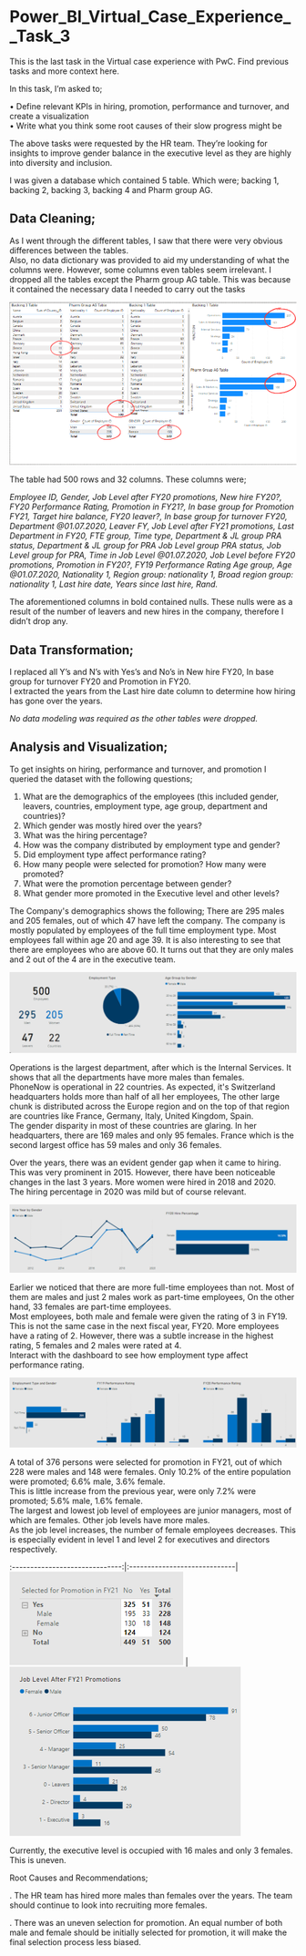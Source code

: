 # Power_BI_Virtual_Case_Experience__Task_3

This is the last task in the Virtual case experience with PwC. Find previous tasks and more context here.      

In this task, I’m asked to;   

•	Define relevant KPIs in hiring, promotion, performance and turnover, and create a visualization     
•	Write what you think some root causes of their slow progress might be       

The above tasks were requested by the HR team. They’re looking for insights to improve gender balance in the executive level as they are highly into diversity and inclusion.     

I was given a database which contained 5 table. Which were; backing 1, backing 2, backing 3, backing 4 and Pharm group AG.       

## Data Cleaning;    

As I went through the different tables, I saw that there were very obvious differences between the tables.    
Also, no data dictionary was provided to aid my understanding of what the columns were. However, some columns even tables seem irrelevant. I dropped all the tables except the Pharm group AG table. This was because it contained the necessary data I needed to carry out the tasks

![](inconsistentdata.png)

The table had 500 rows and 32 columns. These columns were;     

_Employee ID, Gender, Job Level after FY20 promotions, New hire FY20?, FY20 Performance Rating, Promotion in FY21?, In base group for Promotion FY21, Target hire balance, FY20 leaver?, In base group for turnover FY20, Department @01.07.2020, Leaver FY, Job Level after FY21 promotions, Last Department in FY20, FTE group, Time type, Department & JL group PRA status, Department & JL group for PRA	Job Level group PRA status, Job Level group for PRA, Time in Job Level @01.07.2020, Job Level before FY20 promotions, Promotion in FY20?, FY19 Performance Rating	Age group, Age @01.07.2020, Nationality 1, Region group: nationality 1, Broad region group: nationality 1, Last hire date, Years since last hire, Rand._     

The aforementioned columns in bold contained nulls. These nulls were as a result of the number of leavers and new hires in the company, therefore I didn’t drop any.     
## Data Transformation;      

I replaced all Y’s and N’s with Yes’s and No’s in New hire FY20, In base group for turnover FY20 and Promotion in FY20.       
I extracted the years from the Last hire date column to determine how hiring has gone over the years.    

_No data modeling was required as the other tables were dropped._       

## Analysis and Visualization;     
 
To get insights on hiring, performance and turnover, and promotion I queried the dataset with the following questions;       

1.	What are the demographics of the employees (this included gender, leavers, countries, employment type, age group, department and countries)?         
2.	Which gender was mostly hired over the years?          
3.	What was the hiring percentage?         
4.	How was the company distributed by employment type and gender?         
5.	Did employment type affect performance rating?          
6.	How many people were selected for promotion? How many were promoted?          
7.	What were the promotion percentage between gender?          
8.	What gender more promoted in the Executive level and other levels?        

The Company's demographics shows the following; There are 295 males and 205 females, out of which 47 have left the company. The company is mostly populated by employees of the full time employment type. Most employees fall within age 20 and age 39. It is also interesting to see that there are employees who are above 60. It turns out that they are only males and 2 out of the 4 are in the executive team.   

![](demographics.png)

Operations is the largest department, after which is the Internal Services. It shows that all the departments have more males than females.        
PhoneNow is operational in 22 countries. As expected, it's Switzerland headquarters holds more than half of all her employees, The other large chunk is distributed across the Europe region and on the top of that region are countries like France, Germany, Italy, United Kingdom, Spain.          
The gender disparity in most of these countries are glaring. In her headquarters, there are 169 males and only 95 females. France which is the second largest office has 59 males and only 36 females.       

Over the years, there was an evident gender gap when it came to hiring. This was very prominent in 2015. However, there have been noticeable changes in the last 3 years. More women were hired in 2018 and 2020.        
The hiring percentage in 2020 was mild but of course relevant.     

![](hiring.png)

Earlier we noticed that there are more full-time employees than not. Most of them are males and just 2 males work as part-time employees, On the other hand, 33 females are part-time employees.           
Most employees, both male and female were given the rating of 3 in FY19. This is not the same case in the next fiscal year, FY20. More employees have a rating of 2. However, there was a subtle increase in the highest rating, 5 females and 2 males were rated at 4.      
Interact with the dashboard to see how employment type affect performance rating.       

![](performancerating.png)

A total of 376 persons were selected for promotion in FY21, out of which 228 were males and 148 were females. Only 10.2% of the entire population were promoted; 6.6% male, 3.6% female.        
This is little increase from the previous year, were only 7.2% were promoted; 5.6% male, 1.6% female.        
The largest and lowest job level of employees are junior managers, most of which are females. Other job levels have more males.         
As the job level increases, the number of female employees decreases. This is especially evident in level 1 and level 2 for executives and directors respectively.     

:------------------------------:|:-----------------------------|
![](promotionselection.png)     | ![](jobpromotion.png)

Currently, the executive level is occupied with 16 males and only 3 females. This is uneven.      

Root Causes and Recommendations;       

. The HR team has hired more males than females over the years. The team should continue to look into recruiting more females.    

. There was an uneven selection for promotion. An equal number of both male and female should be initially selected for promotion, it will make the final selection process less biased.




